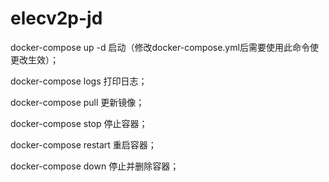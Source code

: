 # elecv2p-jd

docker-compose up -d 启动（修改docker-compose.yml后需要使用此命令使更改生效）；

docker-compose logs 打印日志；

docker-compose pull 更新镜像；

docker-compose stop 停止容器；

docker-compose restart 重启容器；

docker-compose down 停止并删除容器；
